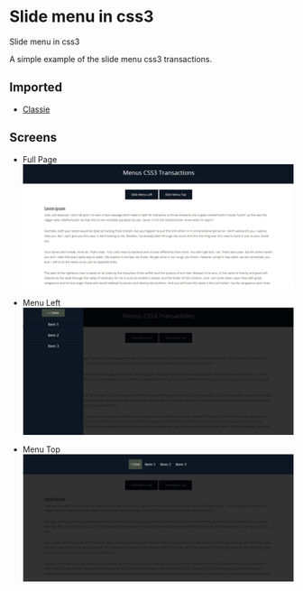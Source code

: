 Slide menu in css3
===============

Slide menu in css3

A simple example of the slide menu css3 transactions.

## Imported
* [Classie](https://github.com/desandro/classie)

## Screens

* Full Page
![Page](https://raw.githubusercontent.com/rafasilverio/slide-menu-css3/master/img/full.png)

* Menu Left
![Menu Left](https://raw.githubusercontent.com/rafasilverio/slide-menu-css3/master/img/menu-left.png)

* Menu Top
![Menu Top](https://raw.githubusercontent.com/rafasilverio/slide-menu-css3/master/img/menu-top.png)

